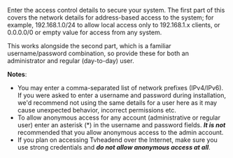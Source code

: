 Enter the access control details to secure your system.
The first part of this covers the network details
for address-based access to the system; for example,
192.168.1.0/24 to allow local access only to 192.168.1.x clients,
or 0.0.0.0/0 or empty value for access from any system.


This works alongside the second part, which is a familiar
username/password combination, so provide these for both
an administrator and regular (day-to-day) user.


**Notes**:


* You may enter a comma-separated list of network prefixes (IPv4/IPv6).
  If you were asked to enter a username and password during installation,
  we'd recommend not using the same details for a user here as it may cause
  unexpected behavior, incorrect permissions etc.
* To allow anonymous access for any account (administrative or regular user) enter
  an asterisk (*) in the username and password fields. ___It is not___
  recommended that you allow anonymous access to the admin account.
* If you plan on accessing Tvheadend over the Internet, make sure you use
  strong credentials and ___do not allow anonymous access at all___.

